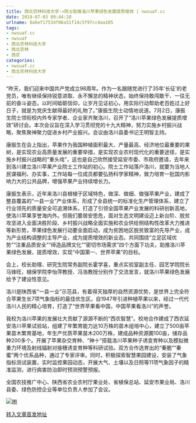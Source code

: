 ```yaml
---
title: 西北农林科技大学->院士助推洛川苹果绿色发展提质增效 | nwsuaf.cc
date: 2019-07-03 09:44:10
urlname: 8a6ef17534f06a51f14c5f97cc4aa105
tags: 
- nwsuaf.cc
- nwsuaf
- 西北农林科技大学
- 西北农林
- 西农
categories:
- nwsuaf.cc
- 西北农林科技大学
---
```



“昨天，我们迎来中国共产党成立98周年。作为一名跟随党进行了35年‘长征’的老党员，唯有继续保持锐意进取、永不懈怠的精神状态，始终保持敢闯敢干、一往无前的奋斗姿态，以时间砥砺信仰，让岁月见证初心，用实际行动帮助老百姓过上好日子，就是为党庆生献得最好的礼物了。”康振生院士动情地说道。7月2日，康振生院士领衔校内外专家学者、企业家齐聚洛川，召开了“洛川苹果绿色发展提质增效”研讨会。本次会议旨在深入学习贯彻党的十九大精神，努力实施乡村振兴战略，聚焦聚神聚力促进乡村产业振兴。会议由洛川县委书记王明智主持。

康振生在会上指出，苹果作为我国种植面积最大、产量最高、经济地位最重要的果树，是实现农业高质量发展的重要举措，是实现农业农村现代化的重要途径，是实施乡村振兴战略的“重头戏”，这也是自己欣然接受延安市委、市政府邀请，去年来到洛川建立洛川苹果产业院士工作站的初心。院士工作站落户洛川，就要为当地人民谋福利、办实事，工作站每一位成员都要弘扬科学家精神，致力培育一批国内影响力大的公共品牌，增强苹果产业持续增长力。

康振生表示，近年来洛川县根植于区域特色，做深、做细、做强苹果产业，建成了整县覆盖的“一县一业”产业体系，形成了全县统一的标准化生产管理体系，建立了行业领先的质量安全可追溯体系，打造了引领全国苹果产业发展的科研创新高地，使洛川苹果享誉海内外。但我们要居安思危，面对生态文明建设迈上新台阶、脱贫攻坚进入全面决胜阶段、乡村振兴战略全面实施和农业供给侧结构性改革大力推进等新形势，苹果绿色发展行动要全面启动，成为贫困地区脱贫致富的先导产业，成为产业结构调整的主导产业，成为提质增效的新业态。共同围绕“立足区域优势”“注重品质安全”“缔造品牌文化”“密切市场需求”四个方面下功夫，助推洛川苹果绿色发展，提质增效，实现“中国第一、世界苹果”的目标。

会上，校长助理、研究生院常务副院长霍学喜，重点实验室副主任、园艺学院院长马锋旺，植保学院李怡萍教授、冯浩教授分别作了交流发言，就洛川苹果绿色发展给予了建设性意见。

洛川是陕西省“一县一业”示范县，有着得天独厚的自然资源优势，是世界上完全符合苹果生长7项气象指标的最佳优生区。自1947年引进种植苹果以来，经过一代代洛川人民的精心培育，打造了“世界苹果看中国，中国苹果看洛川”的声誉。

我校为洛川苹果的发展壮大贡献了源源不断的“西农智慧”。校地合作建成了西农延安洛川苹果试验站，组建了年繁育能力达10万株的苗木组培中心，建立了500亩苹果苗木繁育基地，年生产优质苹果苗木200万株，建成品种资源圃100亩，储存品种200多个。开展了苹果杂交育种、“神十”搭载洛川苹果种子诱变育种以及模拟微重力环境及射线辐射对接穗诱变育种等科研试验。双方合作选育出的“秦脆”“秦蜜”两个优系品种，通过了专家评审。同时，积极探索智慧果园建设，安装了气象指标测试装置，实时监控果园动态，开展大气、土壤以及日照等11项气象因子的精准监测，进行病害防治即时预测预警预报。

全国农技推广中心、陕西省农业农村厅果业处、省植保总站、延安市果业局、洛川县委、绿色防控企业等单位负责人参加了会议。



![图](https://news.nwsuaf.edu.cn/images/content/2019-07/20190703091220537709.jpg)

[转入文章首发地址](https://news.nwsuaf.edu.cn/xnxw/90714.htm)